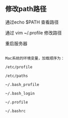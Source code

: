 ## 修改path路径

通过echo $PATH 查看路径

通过 vim ~/.profile 修改路径

重启服务器

```

Mac系统的环境变量，加载顺序为：

/etc/profile

/etc/paths

~/.bash_profile

~/.bash_login

~/.profile

~/.bashrc

```
